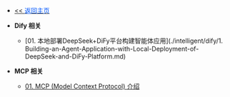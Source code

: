 <!-- ./_sidebar.md -->
- [<< <font color="#0056fd">返回主页</font>](/)
  
- **Dify 相关**
    - [01. 本地部署DeepSeek+DiFy平台构建智能体应用](./intelligent/dify/1. Building-an-Agent-Application-with-Local-Deployment-of-DeepSeek-and-DiFy-Platform.md)
- **MCP 相关**
	- [01. MCP (Model Context Protocol) 介绍](./intelligent/mcp/One-Article-is-Enough-for-MCP-Model-Context-Protocol.md)